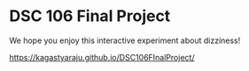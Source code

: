 # DSC 106 Final Project

We hope you enjoy this interactive experiment about dizziness!
 
https://kagastyaraju.github.io/DSC106FInalProject/
